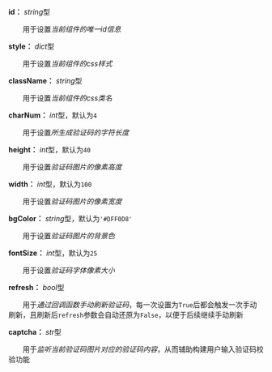 **id：** *string*型

　　用于设置*当前组件的唯一id信息*

**style：** *dict*型

　　用于设置*当前组件的css样式*

**className：** *string*型

　　用于设置*当前组件的css类名*

**charNum：** *int*型，默认为`4`

　　用于设置*所生成验证码的字符长度*

**height：** *int*型，默认为`40`

　　用于设置*验证码图片的像素高度*

**width：** *int*型，默认为`100`

　　用于设置*验证码图片的像素宽度*

**bgColor：** *string*型，默认为`'#DFF0D8'`

　　用于设置*验证码图片的背景色*

**fontSize：** *int*型，默认为`25`

　　用于设置*验证码字体像素大小*

**refresh：** *bool*型

　　用于*通过回调函数手动刷新验证码*，每一次设置为`True`后都会触发一次手动刷新，且刷新后`refresh`参数会自动还原为`False`，以便于后续继续手动刷新

**captcha：** *str*型

　　用于*监听当前验证码图片对应的验证码内容*，从而辅助构建用户输入验证码校验功能